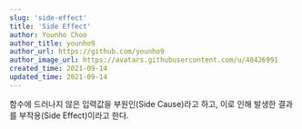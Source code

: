 ```yaml
---
slug: 'side-effect'
title: 'Side Effect'
author: Younho Choo
author_title: younho9
author_url: https://github.com/younho9
author_image_url: https://avatars.githubusercontent.com/u/48426991
created_time: 2021-09-14
updated_time: 2021-09-14
---
```


함수에 드러나지 않은 입력값을 부원인(Side Cause)라고 하고, 이로 인해 발생한 결과
를 부작용(Side Effect)이라고 한다.
